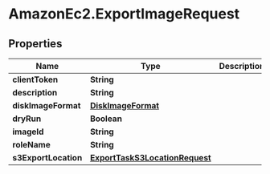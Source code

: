 # AmazonEc2.ExportImageRequest

## Properties

Name | Type | Description | Notes
------------ | ------------- | ------------- | -------------
**clientToken** | **String** |  | [optional] 
**description** | **String** |  | [optional] 
**diskImageFormat** | [**DiskImageFormat**](DiskImageFormat.md) |  | 
**dryRun** | **Boolean** |  | [optional] 
**imageId** | **String** |  | 
**roleName** | **String** |  | [optional] 
**s3ExportLocation** | [**ExportTaskS3LocationRequest**](ExportTaskS3LocationRequest.md) |  | 


